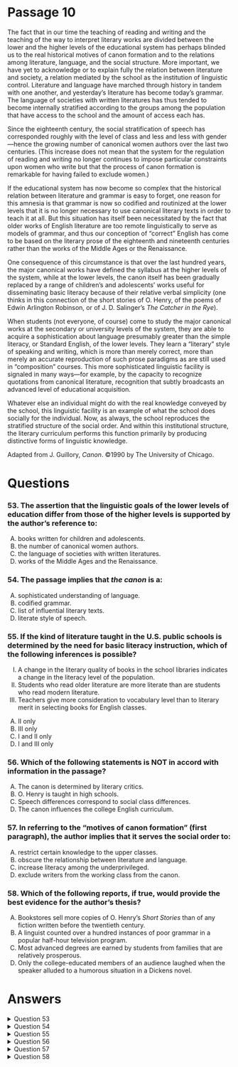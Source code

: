 # Passage 10
The fact that in our time the teaching of reading and writing and the teaching of the way to interpret literary works are divided between the lower and the higher levels of the educational system has perhaps blinded us to the real historical motives of canon formation and to the relations among literature, language, and the social structure. More important, we have yet to acknowledge or to explain fully the relation between literature and society, a relation mediated by the school as the institution of linguistic control. Literature and language have marched through history in tandem with one another, and yesterday’s literature has become today’s grammar. The language of societies with written literatures has thus tended to become internally stratified according to the groups among the population that have access to the school and the amount of access each has.

Since the eighteenth century, the social stratification of speech has corresponded roughly with the level of class and less and less with gender—hence the growing number of canonical women authors over the last two centuries. (This increase does not mean that the system for the regulation of reading and writing no longer continues to impose particular constraints upon women who write but that the process of canon formation is remarkable for having failed to exclude women.)

If the educational system has now become so complex that the historical relation between literature and grammar is easy to forget, one reason for this amnesia is that grammar is now so codified and routinized at the lower levels that it is no longer necessary to use canonical literary texts in order to teach it at all. But this situation has itself been necessitated by the fact that older works of English literature are too remote linguistically to serve as models of grammar, and thus our conception of “correct” English has come to be based on the literary prose of the eighteenth and nineteenth centuries rather than the works of the Middle Ages or the Renaissance.

One consequence of this circumstance is that over the last hundred years, the major canonical works have defined the syllabus at the higher levels of the system, while at the lower levels, the canon itself has been gradually replaced by a range of children’s and adolescents’ works useful for disseminating basic literacy because of their relative verbal simplicity (one thinks in this connection of the short stories of O. Henry, of the poems of Edwin Arlington Robinson, or of J. D. Salinger’s _The Catcher in the Rye_).

When students (not everyone, of course) come to study the major canonical works at the secondary or university levels of the system, they are able to acquire a sophistication about language presumably greater than the simple literacy, or Standard English, of the lower levels. They learn a “literary” style of speaking and writing, which is more than merely correct, more than merely an accurate reproduction of such prose paradigms as are still used in “composition” courses. This more sophisticated linguistic facility is signaled in many ways—for example, by the capacity to recognize quotations from canonical literature, recognition that subtly broadcasts an advanced level of educational acquisition.

Whatever else an individual might do with the real knowledge conveyed by the school, this linguistic facility is an example of what the school does socially for the individual. Now, as always, the school reproduces the stratified structure of the social order. And within this institutional structure, the literary curriculum performs this function primarily by producing distinctive forms of linguistic knowledge.

Adapted from J. Guillory, _Canon_. ©1990 by The University of Chicago.

# Questions
### 53. The assertion that the linguistic goals of the lower levels of education differ from those of the higher levels is supported by the author’s reference to:
<ol type="A">
  <li>books written for children and adolescents.</li>
  <li>the number of canonical women authors.</li>
  <li>the language of societies with written literatures.</li>
  <li>works of the Middle Ages and the Renaissance.</li>
</ol>

### 54. The passage implies that _the canon_ is a:
<ol type="A">
  <li>sophisticated understanding of language.</li>
  <li>codified grammar.</li>
  <li>list of influential literary texts.</li>
  <li>literate style of speech.</li>
</ol>

### 55. If the kind of literature taught in the U.S. public schools is determined by the need for basic literacy instruction, which of the following inferences is possible?
<ol type="I">
  <li>A change in the literary quality of books in the school libraries indicates a change in the literacy level of the population.</li>
  <li>Students who read older literature are more literate than are students who read modern literature.</li>
  <li>Teachers give more consideration to vocabulary level than to literary merit in selecting books for English classes.</li>
</ol>
<ol type="A">
  <li>II only</li>
  <li>III only</li>
  <li>I and II only</li>
  <li>I and III only</li>
</ol>

### 56. Which of the following statements is NOT in accord with information in the passage?
<ol type="A">
  <li>The canon is determined by literary critics.</li>
  <li>O. Henry is taught in high schools.</li>
  <li>Speech differences correspond to social class differences.</li>
  <li>The canon influences the college English curriculum.</li>
</ol>

### 57. In referring to the “motives of canon formation” (first paragraph), the author implies that it serves the social order to:
<ol type="A">
  <li>restrict certain knowledge to the upper classes.</li>
  <li>obscure the relationship between literature and language.</li>
  <li>increase literacy among the underprivileged.</li>
  <li>exclude writers from the working class from the canon.</li>
</ol>

### 58. Which of the following reports, if true, would provide the best evidence for the author’s thesis?
<ol type="A">
  <li>Bookstores sell more copies of O. Henry’s <i>Short Stories</i> than of any fiction written before the twentieth century.</li>
  <li>A linguist counted over a hundred instances of poor grammar in a popular half-hour television program.</li>
  <li>Most advanced degrees are earned by students from families that are relatively prosperous.</li>
  <li>Only the college-educated members of an audience laughed when the speaker alluded to a humorous situation in a Dickens novel.</li>
</ol>

# Answers
<details>
  <summary>Question 53</summary>
  <b>The solution is A</b>: books written for children and adolescents.

  <br><br>
  <b>Item Rationale:</b><br>
  This is a Reasoning Within the Text question because it asks you to assess the options to determine which option provides evidence that would support the passage claim referred to in the stem.
  
  <br><br>
  <b>Option Rationale:</b><br>
  Option A: books written for children and adolescents.
<br>
Correct. The point about the linguistic goals of lower and higher levels of education, respectively, is supported by comparing the passage descriptions of the linguistic goals of each level: "…children's and adolescents' works useful for disseminating basic literacy because of their relative verbal simplicity…" (paragraph 4); "when students…study…at the secondary or university levels of the system, they are able to acquire a sophistication about language presumably greater than the simple literacy…of the lower levels…" (paragraph 5).
<br><br>
Option B: the number of canonical women authors.
<br>
Incorrect. The number of canonical women authors (increasing over the last two centuries, according to paragraph 2) is irrelevant to the different linguistic goals of the lower and higher levels of education.
<br><br>
Option C: the language of societies with written literatures.
<br>
Incorrect. This is irrelevant to the different linguistic goals of the lower and higher levels of education.
<br><br>
Option D: works of the Middle Ages and the Renaissance.
<br>
Incorrect. The author implies that teaching grammar is a goal at the lower levels (paragraph 3) and that doing so has become so codified and routinized that "it is no longer necessary to use canonical literary texts" (paragraph 3). The author then mentions works of the Middle Ages and the Renaissance, explaining that these works cannot serve as models of grammar. These references are not meant to differentiate between the goals of the lower and higher levels of education, but to explain why "our conception of 'correct' English has come to be based on the literary prose of the eighteenth and nineteenth centuries rather than the works of the Middle Ages or the Renaissance" (paragraph 3).

</details>

<details>
  <summary>Question 54</summary>
  <b>The solution is C</b>: list of influential literary texts.

  <br><br>
  <b>Item Rationale:</b><br>
  This is a Comprehension question because it asks you to use passage context to understand how the author uses or deploys a particular term.
  
  <br><br>
  <b>Option Rationale:</b><br>
  Option A: sophisticated understanding of language.
<br>
Incorrect. The author says that when students study the canon, they acquire a sophisticated understanding of language (paragraph 5), not that the canon is a sophisticated understanding of language.
<br><br>
Option B: codified grammar.
<br>
Incorrect. The author mentions codified grammar to describe the teaching of grammar at the lower levels of education (paragraph 3), not to describe the canon.
<br><br>
Option C: list of influential literary texts.
<br>
Correct. "…the major canonical works have defined the syllabus at the higher levels of the system" (paragraph 4); this indicates that they are indeed influential literary texts.
<br><br>
Option D: literate style of speech.
<br>
Incorrect. The author says that a literate style of speech is learned as a result of studying the canon, not that the canon is a literate style of speech.

</details>

<details>
  <summary>Question 55</summary>
  <b>The solution is D</b>: I and III only

  <br><br>
  <b>Item Rationale:</b><br>
  This is a Reasoning Beyond the Text question because it introduces a new piece of information, not discussed in the passage, then asks you to use this new information and passage information to make further inferences.
  
  <br><br>
  <b>Option Rationale:</b><br>
  Option A: II only
<br>
Incorrect. The author says that "older works of English literature are too remote linguistically to serve as models of grammar" (paragraph 3), so students who read older literature would be less, not more, literate than students who read modern literature. Hence II is incorrect.
<br><br>
Option B: III only
<br>
Incorrect. III is correct, but I is also correct.
<br><br>
Option C: I and II only
<br>
Incorrect. I is correct, but II is incorrect. (The author says that "older works of English literature are too remote linguistically to serve as models of grammar" (paragraph 3), so students who read older literature would be less, not more, literate than students who read modern literature. Hence II is incorrect.)
<br><br>
Option D: I and III only
<br>
Correct. I is correct, because if the need for basic literacy instruction determines the literature taught in schools, then the books in school libraries (presumably taught in schools) would be an index of the literacy level. If the books in the libraries changed, then this would constitute evidence that the literacy level had changed as well. III is correct because if the need for basic literacy instruction is what determines the books that are taught in schools, then vocabulary level (directly related to literacy instruction) will be considered more of a priority when books are selected for classrooms than “literary merit,” which is more distantly related to basic literacy instruction, according to paragraph 5.

</details>

<details>
  <summary>Question 56</summary>
  <b>The solution is A</b>: The canon is determined by literary critics.

  <br><br>
  <b>Item Rationale:</b><br>
  This is a Comprehension question, because it asks you to identify statements that are—and are not--in agreement with information in the passage. This question tests your basic understanding of passage components.
  
  <br><br>
  <b>Option Rationale:</b><br>
  Option A: The canon is determined by literary critics.
<br>
Correct. This is not in agreement with passage information. The passage does not specify how canonical works become canonical.
<br><br>
Option B: O. Henry is taught in high schools.
<br>
Incorrect. This is in accord with the author's mention of O. Henry as an example of children's or adolescents' works being useful for disseminating basic literacy (paragraph 4).
<br><br>
Option C: Speech differences correspond to social class differences.
<br>
Incorrect. This is in accord with the last sentence in paragraph 5: "This more sophisticated linguistic facility is signaled in many ways—for example, by the capacity to recognize quotations from canonical literature, recognition that subtly broadcasts an advanced level of educational acquisition" (paragraph 5).
<br><br>
Option D: The canon influences the college English curriculum.
<br>
Incorrect. This is in accord with the first sentence in paragraph 4: "…the major canonical works have defined the syllabus at the higher levels of the system."

</details>

<details>
  <summary>Question 57</summary>
  <b>The solution is A</b>: restrict certain knowledge to the upper classes.

  <br><br>
  <b>Item Rationale:</b><br>
  This is a Reasoning Within the Text question because it asks you to evaluate the author’s perspective or opinion on a topic discussed in the passage by making inferences and integrating information from throughout the passage.
  
  <br><br>
  <b>Option Rationale:</b><br>
  Option A: restrict certain knowledge to the upper classes.
<br>
Correct. This is supported by the claim: "The language of societies with written literatures has tended to become internally stratified according to the groups among the population that have access to the school and the amount of access each has" (first paragraph). This option is also supported by the final paragraph: "Now, as always, the school reproduces the stratified structure of the social order. And within this institutional structure, the literary curriculum performs this function primarily by producing distinctive forms of linguistic knowledge" (final paragraph).
<br><br>
Option B: obscure the relationship between literature and language.
<br>
Incorrect. The author says "Literature and language have marched through history in tandem with one another and yesterday's literature has become today's grammar" (first paragraph) and nothing about obscuring the relationship between the two, let alone suggesting that that is the motive of canon formation.
<br><br>
Option C: increase literacy among the underprivileged.
<br>
Incorrect. The passage suggests the opposite, that literacy was increased among the privileged for they had access to school (first paragraph).
<br><br>
  Option D: exclude writers from the <i>working</i> class from the canon.
<br>
Incorrect. The passage suggests an exclusion of the working class from the canon, due to limited access to literacy and school; it says nothing about writers from the working class.

</details>

<details>
  <summary>Question 58</summary>
  <b>The solution is D</b>: Only the college-educated members of an audience laughed when the speaker alluded to a humorous situation in a Dickens novel.

  <br><br>
  <b>Item Rationale:</b><br>
  This is a Reasoning Beyond the Text question, which asks you to assess which novel scenario not included in the passage would support passage claims.
  
  <br><br>
  <b>Option Rationale:</b><br>
  Option A: Bookstores sell more copies of O. Henry’s Short Stories than of any fiction written before the twentieth century.
<br>
Incorrect. This is irrelevant because the passage is limited in its scope to literature taught in schools.
<br><br>
Option B: A linguist counted over a hundred instances of poor grammar in a popular half-hour television program.
<br>
Incorrect. This is irrelevant because the passage focuses on the literary canon, not on popular culture.
<br><br>
Option C: Most advanced degrees are earned by students from families that are relatively prosperous.
<br>
Incorrect. Although this option captures the relationship between access to higher education and social stratification, it provides no support for the author's thesis about the literary canon.
<br><br>
Option D: Only the college-educated members of an audience laughed when the speaker alluded to a humorous situation in a Dickens novel.
<br>
Correct. This supports the author's contention that "the school reproduces the stratified structure of the social order" (final paragraph). This option provides a supporting example similar to that in the passage at the end of paragraph 5 about the capacity of those who have studied canonical literature to recognize quotations from that literature.

</details>

